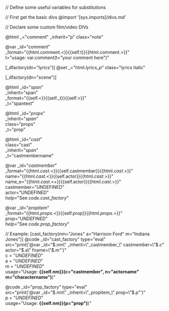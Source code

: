 // Define some useful variables for substitutions

// First get the basic divs
@import '[sys.imports]/divs.md'

// Declare some custom film/video DIVs

@html _="comment" _inherit="p" class="note"

@var _id="comment" \
     _format="{{html.comment.<}}{{self.t}}{{html.comment.>}}" \
     t="usage: var.comment(t=\"your comment here\")"

[_dfactory(dn="lyrics")]
@set _="html._lyrics_p_" class="lyrics italic"

[_dfactory(dn="scene")]


@html _id="_span_" \
      _inherit="span" \
      _format="{{self.<}}{{self._t}}{{self.>}}"\
      _t="spantext" 

@html _id="_props_" \
      _inherit="_span_"\
      class="props" \
      _t="prop"

@html _id="_cast_" \
      class="cast"\
      _inherit="_span_" \
      _t="castmembername" 

@var _id="_castmember_" \
      _format="{{html._cast_.<}}{{self.castmember}}{{html._cast_.>}}" \
      name="{{html._cast_.<}}{{self.actor}}{{html._cast_.>}}" \
      name_e="{{html._cast_.<+}}{{self.actor}}{{html._cast_.>}}" \
      castmember="UNDEFINED" \
      actor="UNDEFINED"\
      _help_="See *code.cast_factory*"

@var _id="_propitem_" \
      _format="{{html._props_.<}}{{self.prop}}{{html._props_.>}}" \
      prop="UNDEFINED" \
      _help_="See *code.prop_factory*"

// Example: [cast_factory(nm="Jones" a="Harrison Ford" m="Indiana Jones")]
@code _id="cast_factory" type="eval" \
    src="print('@var _id=\"$.nm\" _inherit=\"_castmember_\" castmember=\"$.c\" actor=\"$.a\" fname=\"$.m\"')"\
    c = "*UNDEFINED*" \
    a = "*UNDEFINED*" \
    m = "*UNDEFINED*" \
    usage="Usage: **{{self.nm}}(c=&quot;castmember&quot;, n=&quot;actorname&quot; m=&quot;charactername&quot;)**)"

@code _id="prop_factory" type="eval" \
    src="print('@var _id=\"$.nm\" _inherit=\"_propitem_\" prop=\"$.p\"')"\
    p = "*UNDEFINED*" \
    usage="Usage: **{{self.nm}}(p=&quot;prop&quot;)**)"

